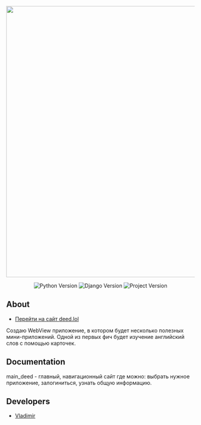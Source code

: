 <p align="center">
      <img src="https://i.ibb.co/NFc3ZHt/deed-full.png" width="726">
</p>

<p align="center">
   <img src="https://img.shields.io/badge/Python-3.9.13-green" alt="Python Version">
   <img src="https://img.shields.io/badge/Django-4.2.5-green" alt="Django Version">
   <img src="https://img.shields.io/badge/Project-0.0.2-green" alt="Project Version">
</p>

## About
- [Перейти на сайт deed.lol](http://deed.lol/)

Создаю WebView приложение, в котором будет несколько полезных мини-приложений.
Одной из первых фич будет изучение английский слов с помощью карточек.

## Documentation

main_deed - главный, навигационный сайт где можно: выбрать нужное приложение, залогиниться, узнать общую информацию.


## Developers

- [Vladimir](https://github.com/Metall011)
